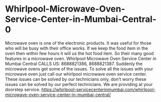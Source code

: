 # Whirlpool-Microwave-Oven-Service-Center-in-Mumbai-Central-0
   Microwave oven is one of the electronic products. It was useful for those who will be busy with their office works. If we keep the food item in the oven then within few hours it will us the hot food item. So their many good features in a microwave oven. Whirlpool Microwave Oven Service Center in Mumbai Central CALLS US: 8688821386, 8688821387. Suddenly the microwave ovens get some of the issues. To solve all the issues with your microwave oven just call our whirlpool microwave oven service center. These issues can be solved by our technicians only, don’t worry these issues can be solved by our perfect technicians. We are providing at your doorstep service.   https://whirlpool-servicecenterinmumbai.com/whirlpool-microwave-oven-service-center-in-mumbai-central/
